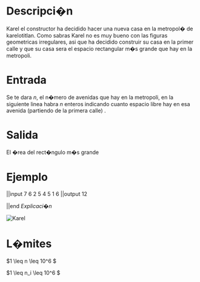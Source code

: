 # Descripci�n

Karel el constructor ha decidido hacer una nueva casa en la metropol� de karelotitlan. Como sabras Karel no es muy bueno con las figuras geometricas irregulares, asi que ha decidido construir su casa en la primer calle y que su casa sera el espacio rectangular m�s grande que hay en la metropoli.

# Entrada

Se te dara $n$, el n�mero de avenidas que hay en la metropoli, en la siguiente linea habra $n$ enteros indicando cuanto espacio libre hay en esa avenida (partiendo de la primera calle) .

# Salida

El �rea del rect�ngulo m�s grande

# Ejemplo

||input
7
6 2 5 4 5 1 6
||output
12

||end
$Explicaci�n$

![Karel](karel.png)

# L�mites

$1 \leq n \leq 10^6 $

$1 \leq n_i \leq 10^6 $
